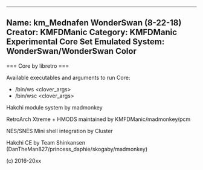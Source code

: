 -----------------------
Name: km_Mednafen WonderSwan (8-22-18)
Creator: KMFDManic
Category: KMFDManic Experimental Core Set
Emulated System: WonderSwan/WonderSwan Color
-----------------------
=== Core by libretro ===

Available executables and arguments to run Core:
- /bin/ws <rom> <clover_args>
- /bin/wsc <rom> <clover_args>

Hakchi module system by madmonkey

RetroArch Xtreme + HMODS maintained by KMFDManic/madmonkey/pcm

NES/SNES Mini shell integration by Cluster

Hakchi CE by Team Shinkansen (DanTheMan827/princess_daphie/skogaby/madmonkey)

(c) 2016-20xx
